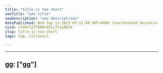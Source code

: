 ```yaml
---
title: "title is too short"
seoTitle: "seo title"
seoDescription: "seo descriptrion"
datePublished: Wed Sep 13 2023 07:11:49 GMT+0000 (Coordinated Universal Time)
cuid: clmhelpf7000c09ij71ip8b7m
slug: title-is-too-short
tags: tag, titlesuit

---
```


---
gg: ["gg"]
---